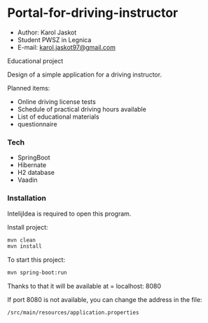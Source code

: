 # Portal-for-driving-instructor

 * Author: Karol Jaskot
 * Student PWSZ in Legnica
 * E-mail: karol.jaskot97@gmail.com

Educational project

Design of a simple application for a driving instructor.

Planned items:
* Online driving license tests
* Schedule of practical driving hours available
* List of educational materials
* questionnaire


### Tech

* SpringBoot
* Hibernate
* H2 database
* Vaadin



### Installation

IntelijIdea is required to open this program.


Install project:
```sh
mvn clean
mvn install
```
To start this project:
```sh
mvn spring-boot:run
```

Thanks to that it will be available at =  localhost: 8080

If port 8080 is not available, you can change the address in the file:
```sh
/src/main/resources/application.properties
```